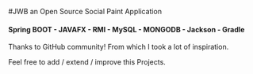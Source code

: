 
#JWB an Open Source Social Paint Application

#### Spring BOOT - JAVAFX - RMI  - MySQL - MONGODB - Jackson - Gradle 

Thanks to GitHub community! From which I took a lot of inspiration.

Feel free to add / extend  / improve this Projects. 

